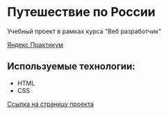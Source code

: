 # Путешествие по России
Учебный проект в рамках курса "Веб разработчик"

[Яндекс Практикум](https://praktikum.yandex.ru)

## Используемые технологии:
- HTML
- CSS

[Ссылка на страницу проекта](https://s-fomenko.github.io/russian-travel/)
